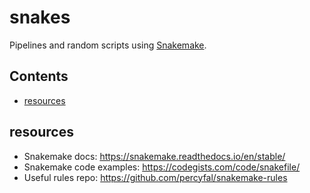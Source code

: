 # snakes
Pipelines and random scripts using
[Snakemake](https://snakemake.readthedocs.io/en/stable/index.html).

<h2>Contents</h2>

<!-- vim-markdown-toc GFM -->
* [resources](#resources)

<!-- vim-markdown-toc -->

## resources
* Snakemake docs: <https://snakemake.readthedocs.io/en/stable/>
* Snakemake code examples: <https://codegists.com/code/snakefile/>
* Useful rules repo: <https://github.com/percyfal/snakemake-rules>
